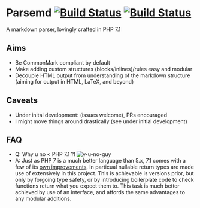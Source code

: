 # Parsemd [![Build Status](https://travis-ci.org/Parsemd/Parsemd.svg?branch=master)](https://travis-ci.org/Parsemd/Parsemd) [![Build Status](https://ci.appveyor.com/api/projects/status/github/parsemd/parsemd?branch=master&svg=true&retina=true)](https://ci.appveyor.com/project/aidantwoods/parsemd)
A markdown parser, lovingly crafted in PHP 7.1

## Aims
* Be CommonMark compliant by default
* Make adding custom structures (blocks/inlines)/rules easy and modular
* Decouple HTML output from understanding of the markdown structure (aiming for output in HTML, LaTeX, and beyond)

## Caveats
* Under inital development: (issues welcome), PRs encouraged
* I might move things around drastically (see under initial development)

## FAQ
- Q: Why u no < PHP 7.1 ?! ![y-u-no-guy](https://cloud.githubusercontent.com/assets/3288888/25992650/26c732d4-36ff-11e7-8f0d-a701c9858a94.jpg)
- A: Just as PHP 7 is a much better language than 5.x, 7.1 comes with a few of its [own improvements](http://php.net/manual/en/migration71.new-features.php). In particual nullable return types are made use of extensively in this project. This is achievable is versions prior, but only by forgoing type safety, or by introducing boilerplate code to check functions return what you expect them to. This task is much better achieved by use of an interface, and affords the same advantages to any modular additions.